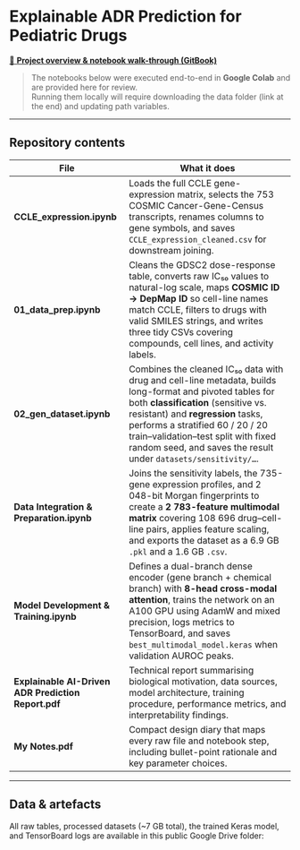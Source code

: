 # Explainable ADR Prediction for Pediatric Drugs

[📖 **Project overview & notebook walk-through (GitBook)**](https://htootayzaaung.gitbook.io/explainable-adr-prediction-for-pediatric-drugs/)

> The notebooks below were executed end-to-end in **Google Colab** and are provided here for review.  
> Running them locally will require downloading the data folder (link at the end) and updating path variables.

---

## Repository contents

| File | What it does |
|------|--------------|
| **CCLE_expression.ipynb** | Loads the full CCLE gene-expression matrix, selects the 753 COSMIC Cancer-Gene-Census transcripts, renames columns to gene symbols, and saves `CCLE_expression_cleaned.csv` for downstream joining. |
| **01_data_prep.ipynb** | Cleans the GDSC2 dose-response table, converts raw IC₅₀ values to natural-log scale, maps **COSMIC ID → DepMap ID** so cell-line names match CCLE, filters to drugs with valid SMILES strings, and writes three tidy CSVs covering compounds, cell lines, and activity labels. |
| **02_gen_dataset.ipynb** | Combines the cleaned IC₅₀ data with drug and cell-line metadata, builds long-format and pivoted tables for both **classification** (sensitive vs. resistant) and **regression** tasks, performs a stratified 60 / 20 / 20 train–validation–test split with fixed random seed, and saves the result under `datasets/sensitivity/…`. |
| **Data Integration & Preparation.ipynb** | Joins the sensitivity labels, the 735-gene expression profiles, and 2 048-bit Morgan fingerprints to create a **2 783-feature multimodal matrix** covering 108 696 drug–cell-line pairs, applies feature scaling, and exports the dataset as a 6.9 GB `.pkl` and a 1.6 GB `.csv`. |
| **Model Development & Training.ipynb** | Defines a dual-branch dense encoder (gene branch + chemical branch) with **8-head cross-modal attention**, trains the network on an A100 GPU using AdamW and mixed precision, logs metrics to TensorBoard, and saves `best_multimodal_model.keras` when validation AUROC peaks. |
| **Explainable AI-Driven ADR Prediction Report.pdf** | Technical report summarising biological motivation, data sources, model architecture, training procedure, performance metrics, and interpretability findings. |
| **My Notes.pdf** | Compact design diary that maps every raw file and notebook step, including bullet-point rationale and key parameter choices. |

---

## Data & artefacts

All raw tables, processed datasets (~7 GB total), the trained Keras model, and TensorBoard logs are available in this public Google Drive folder:


